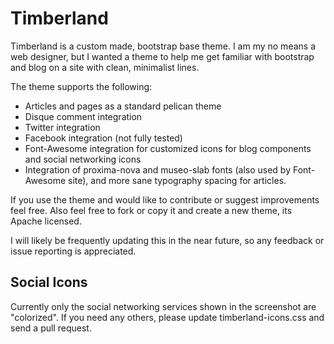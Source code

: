 Timberland
==================

Timberland is a custom made, bootstrap base theme. I am my no means a web designer, but I wanted a theme to help me get familiar with bootstrap and blog on a site with clean, minimalist lines.

The theme supports the following:

  * Articles and pages as a standard pelican theme
  * Disque comment integration
  * Twitter integration
  * Facebook integration (not fully tested)
  * Font-Awesome integration for customized icons for blog components and social networking icons
  * Integration of proxima-nova and museo-slab fonts (also used by Font-Awesome site), and more sane typography spacing for articles.

If you use the theme and would like to contribute or suggest improvements feel free. Also feel free to fork or copy it and create a new theme, its Apache licensed.

I will likely be frequently updating this in the near future, so any feedback or issue reporting is appreciated.

Social Icons
-------------

Currently only the social networking services shown in the screenshot are "colorized". If you need any others, please update timberland-icons.css and send a pull request.

